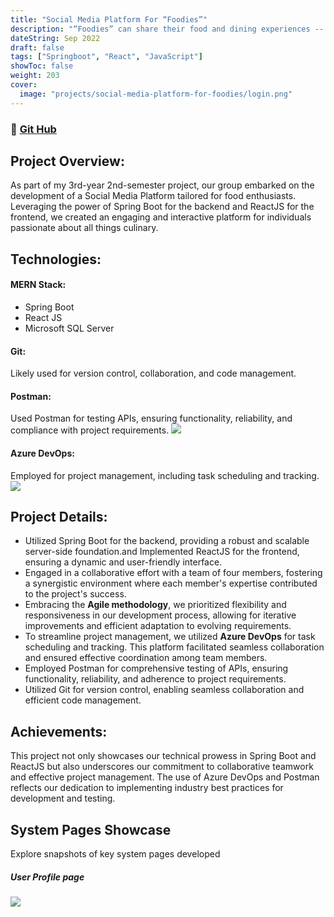 ```yaml
---
title: "Social Media Platform For “Foodies”"
description: "“Foodies” can share their food and dining experiences -- Spring Boot and ReactJS"
dateString: Sep 2022
draft: false
tags: ["Springboot", "React", "JavaScript"]
showToc: false
weight: 203
cover:
  image: "projects/social-media-platform-for-foodies/login.png"
---
```


### 🔗 [Git Hub](https://github.com/JeslurRahman/PAF-Project-social-media-app-Springboot.git)

## Project Overview:

As part of my 3rd-year 2nd-semester project, our group embarked on the development of a Social Media Platform tailored for food enthusiasts. Leveraging the power of Spring Boot for the backend and ReactJS for the frontend, we created an engaging and interactive platform for individuals passionate about all things culinary.

## Technologies:

#### MERN Stack:

- Spring Boot
- React JS
- Microsoft SQL Server

#### Git:

Likely used for version control, collaboration, and code management.

#### Postman:

Used Postman for testing APIs, ensuring functionality, reliability, and compliance with project requirements.
![](/projects/social-media-platform-for-foodies/UserPost.png)

#### Azure DevOps:

Employed for project management, including task scheduling and tracking.
![](/projects/social-media-platform-for-foodies/AzureDevops.png)

## Project Details:

- Utilized Spring Boot for the backend, providing a robust and scalable server-side foundation.and Implemented ReactJS for the frontend, ensuring a dynamic and user-friendly interface.
- Engaged in a collaborative effort with a team of four members, fostering a synergistic environment where each member's expertise contributed to the project's success.
- Embracing the **Agile methodology**, we prioritized flexibility and responsiveness in our development process, allowing for iterative improvements and efficient adaptation to evolving requirements.
- To streamline project management, we utilized **Azure DevOps** for task scheduling and tracking. This platform facilitated seamless collaboration and ensured effective coordination among team members.
- Employed Postman for comprehensive testing of APIs, ensuring functionality, reliability, and adherence to project requirements.
- Utilized Git for version control, enabling seamless collaboration and efficient code management.

## Achievements:

This project not only showcases our technical prowess in Spring Boot and ReactJS but also underscores our commitment to collaborative teamwork and effective project management. The use of Azure DevOps and Postman reflects our dedication to implementing industry best practices for development and testing.

## System Pages Showcase

Explore snapshots of key system pages developed

##### User Profile page

![](/projects/social-media-platform-for-foodies/UserProfile.png)
